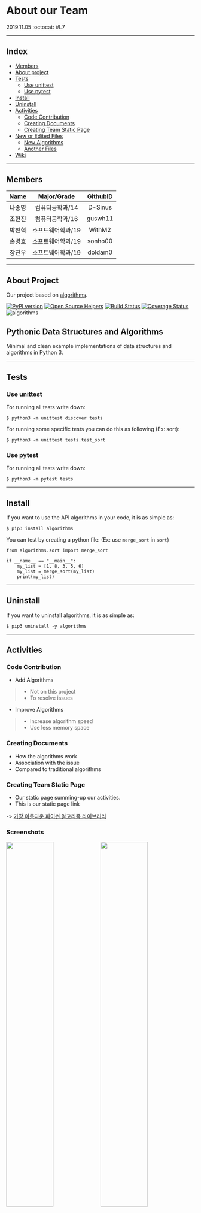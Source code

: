 # About our Team
2019.11.05 :octocat: #L7

* * *

## Index
- [Members](#Members)
- [About project](#project)
- [Tests](#test)
  - [Use unittest](#unittest)
  - [Use pytest](#pytest)
- [Install](#install)
- [Uninstall](#uninstall)
- [Activities](#Activities)
  - [Code Contribution](#code)
  - [Creating Documents](#doc)
  - [Creating Team Static Page](#page)
- [New or Edited Files](#file)
  - [New Algorithms](#algorithm)
  - [Another Files](#another)
- [Wiki](#wiki)
  
* * *

## <div id="Members">Members</div>
| Name | Major/Grade | GithubID |
| :---: | :---: | :---: |
| 나종명 | 컴퓨터공학과/14   | D-Sinus |
| 조현진 | 컴퓨터공학과/16   | guswh11 |
| 박찬혁 | 소프트웨어학과/19 | WithM2  |
| 손병호 | 소프트웨어학과/19 | sonho00 |
| 장진우 | 소프트웨어학과/19 | doldam0 |

* * *

## <div id = "project">About Project</div>
Our project based on [algorithms](https://github.com/keon/algorithms).

[![PyPI version](https://badge.fury.io/py/algorithms.svg)](https://badge.fury.io/py/algorithms)
[![Open Source Helpers](https://www.codetriage.com/keon/algorithms/badges/users.svg)](https://www.codetriage.com/keon/algorithms)
[![Build Status](https://travis-ci.org/keon/algorithms.svg?branch=master)](https://travis-ci.org/keon/algorithms)
[![Coverage Status](https://coveralls.io/repos/github/keon/algorithms/badge.svg?branch=master)](https://coveralls.io/github/keon/algorithms?branch=master)
![algorithms](https://raw.githubusercontent.com/keon/algorithms/master/docs/source/_static/logo/logotype1blue.png)

## Pythonic Data Structures and Algorithms

Minimal and clean example implementations of data structures and algorithms in Python 3.

* * *

## <div id = "test">Tests</div>

### <div id = "unittest">Use unittest</div>
For running all tests write down:

    $ python3 -m unittest discover tests

For running some specific tests you can do this as following (Ex: sort):

    $ python3 -m unittest tests.test_sort

### <div id = "pytest">Use pytest</div>
For running all tests write down:

    $ python3 -m pytest tests

* * *

## <div id = "install">Install</div>
If you want to use the API algorithms in your code, it is as simple as:

    $ pip3 install algorithms

You can test by creating a python file: (Ex: use `merge_sort` in `sort`)

```python3
from algorithms.sort import merge_sort

if __name__ == "__main__":
    my_list = [1, 8, 3, 5, 6]
    my_list = merge_sort(my_list)
    print(my_list)
```

* * *

## <div id = "uninstall">Uninstall</div>
If you want to uninstall algorithms, it is as simple as:

    $ pip3 uninstall -y algorithms

* * *

## <div id="Activities">Activities</div>
### <div id="code">Code Contribution</div>
* Add Algorithms
> - Not on this project
> - To resolve issues
* Improve Algorithms
> - Increase algorithm speed 
> - Use less memory space

### <div id="doc">Creating Documents</div>
* How the algorithms work
* Association with the issue
* Compared to traditional algorithms

### <div id="page">Creating Team Static Page</div>
- Our static page summing-up our activities.
- This is our static page link

-> [가장 아름다운 파이썬 알고리즘 라이브러리](http://19-2-skku-oss.github.io/2019-2-OSS-L7/)

### **Screenshots**

<img src="https://user-images.githubusercontent.com/56295771/70390756-46a1da80-1a11-11ea-92fd-1b544a6ce2b5.PNG" width="50%"></img><img src="https://user-images.githubusercontent.com/56295771/70390757-473a7100-1a11-11ea-8235-db665dbc63bc.PNG" width="50%"></img>

* * *

## <div id="file">New or Edited Files</div>
### <div id="algorithm">New Algorithm List</div>
- [maths](https://github.com/19-2-SKKU-OSS/algorithms/tree/master/algorithms/maths)
  - [find_order_simple.py](https://github.com/19-2-SKKU-OSS/algorithms/tree/add_find_order/algorithms/maths/find_order_simple.py)
  - [find_primitive_root_simple.py](https://github.com/19-2-SKKU-OSS/algorithms/blob/add_find_primitive_root/algorithms/maths/find_primitive_root_simple.py)
  - [gcd.py](https://github.com/19-2-SKKU-OSS/algorithms/blob/add_gcd_bit/algorithms/maths/gcd.py)
  - [diffie_hellman_key_exchange.py](https://github.com/19-2-SKKU-OSS/algorithms/blob/add_diffie_hellman_key_exchange/algorithms/maths/diffie_hellman_key_exchange.py)
- [network_flow](https://github.com/19-2-SKKU-OSS/algorithms/tree/add_network_flow/algorithms/graph)
  - [maximum_flow.py](https://github.com/19-2-SKKU-OSS/algorithms/blob/add_network_flow/algorithms/graph/maximum_flow.py)
- [strings](https://github.com/19-2-SKKU-OSS/algorithms/blob/add_kmp/algorithms/strings)
  - [knuth_morris_pratt.py](https://github.com/19-2-SKKU-OSS/algorithms/blob/add_kmp/algorithms/strings/knuth_morris_pratt.py)
- [bfs](https://github.com/19-2-SKKU-OSS/2019-2-OSS-L7/blob/add_bfs_count_islands/algorithms/bfs)
  - [count_islands.py(add_bfs_count_islands)](https://github.com/19-2-SKKU-OSS/2019-2-OSS-L7/blob/add_bfs_count_islands/algorithms/bfs/count_islands.py)
- [dfs](https://github.com/19-2-SKKU-OSS/2019-2-OSS-L7/blob/add_dfs_maze_search/algorithms/dfs)
  - [maze_search.py(add_dfs_maze_search)](https://github.com/19-2-SKKU-OSS/2019-2-OSS-L7/blob/add_dfs_maze_search/algorithms/dfs/maze_search.py)
### <div id="another">Another Files</div>
- [maths](https://github.com/19-2-SKKU-OSS/2019-2-OSS-L7/blob/code/algorithms/maths)
  - [init.py(code)](https://github.com/19-2-SKKU-OSS/2019-2-OSS-L7/blob/code/algorithms/maths/__init__.py)
- [graph](https://github.com/19-2-SKKU-OSS/algorithms/blob/add_network_flow/algorithms/graph)
  - [init.py(add_network_flow)](https://github.com/19-2-SKKU-OSS/algorithms/blob/add_network_flow/algorithms/graph/__init__.py)
- [tests](https://github.com/19-2-SKKU-OSS/algorithms/blob/add_find_order/tests)
  - [test_maths.py(add_find_order)](https://github.com/19-2-SKKU-OSS/algorithms/blob/add_find_order/tests/test_maths.py)
  - [test_maths.py(add_gcd_bits)](https://github.com/19-2-SKKU-OSS/algorithms/blob/add_gcd_bit/tests/test_maths.py)
  - [test_graph.py(add_network_flow)](https://github.com/19-2-SKKU-OSS/algorithms/blob/add_network_flow/tests/test_graph.py)
- [bit](https://github.com/19-2-SKKU-OSS/algorithms/blob/code/algorithms/bit)
  - [init.py(code)](https://github.com/19-2-SKKU-OSS/algorithms/blob/code/algorithms/bit/__init__.py)
  - [trailing_zero.py(code)](https://github.com/19-2-SKKU-OSS/algorithms/blob/code/algorithms/bit/trailing_zero.py)

* * *

## <div id="wiki">Wiki</div>
  Our wiki page is [here](https://github.com/19-2-SKKU-OSS/2019-2-OSS-L7/wiki).
